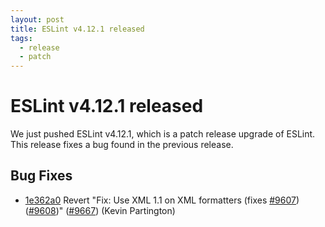 ```yaml
---
layout: post
title: ESLint v4.12.1 released
tags:
  - release
  - patch
---
```

# ESLint v4.12.1 released

We just pushed ESLint v4.12.1, which is a patch release upgrade of ESLint. This release fixes a bug found in the previous release. 

## Bug Fixes

* [1e362a0](https://github.com/eslint/eslint/commit/1e362a0f8d97105c199fee3dfc277a03badb6c68) Revert "Fix: Use XML 1.1 on XML formatters (fixes [#9607](https://github.com/eslint/eslint/issues/9607)) ([#9608](https://github.com/eslint/eslint/pull/9608))" ([#9667](https://github.com/eslint/eslint/pull/9667)) (Kevin Partington)













